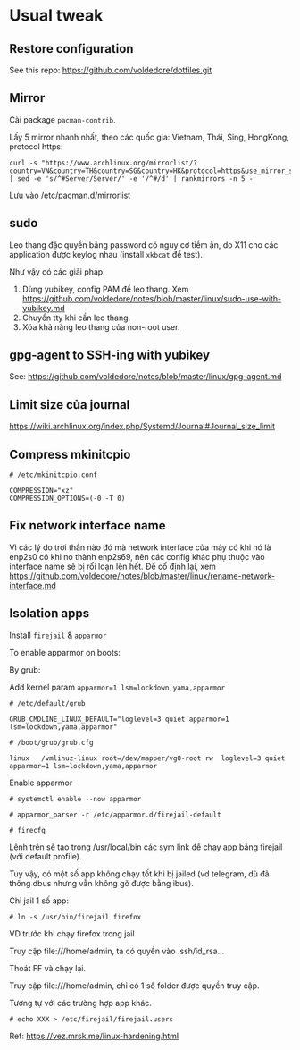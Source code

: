 # Usual tweak

## Restore configuration

See this repo: https://github.com/voldedore/dotfiles.git

## Mirror

Cài package `pacman-contrib`.

Lấy 5 mirror nhanh nhất, theo các quốc gia: Vietnam, Thái, Sing, HongKong, protocol https:

```
curl -s "https://www.archlinux.org/mirrorlist/?country=VN&country=TH&country=SG&country=HK&protocol=https&use_mirror_status=on" | sed -e 's/^#Server/Server/' -e '/^#/d' | rankmirrors -n 5 -
```

Lưu vào /etc/pacman.d/mirrorlist

## sudo

Leo thang đặc quyền bằng password có nguy cơ tiềm ẩn, do X11 cho các application được keylog nhau (install `xkbcat` để test).

Như vậy có các giải pháp:

1. Dùng yubikey, config PAM để leo thang. Xem https://github.com/voldedore/notes/blob/master/linux/sudo-use-with-yubikey.md
2. Chuyển tty khi cần leo thang.
3. Xóa khả năng leo thang của non-root user.

## gpg-agent to SSH-ing with yubikey

See: https://github.com/voldedore/notes/blob/master/linux/gpg-agent.md

## Limit size của journal

https://wiki.archlinux.org/index.php/Systemd/Journal#Journal_size_limit

## Compress mkinitcpio

```
# /etc/mkinitcpio.conf

COMPRESSION="xz"
COMPRESSION_OPTIONS=(-0 -T 0)
```

## Fix network interface name

Vì các lý do trời thần nào đó mà network interface của máy có khi nó là enp2s0 có khi nó thành enp2s69, nên các config khác phụ thuộc vào interface name sẽ bị rối loạn lên hết. Để cố định lại, xem https://github.com/voldedore/notes/blob/master/linux/rename-network-interface.md

## Isolation apps

Install `firejail` & `apparmor`

To enable apparmor on boots:

By grub:

Add kernel param `apparmor=1 lsm=lockdown,yama,apparmor`

```
# /etc/default/grub

GRUB_CMDLINE_LINUX_DEFAULT="loglevel=3 quiet apparmor=1 lsm=lockdown,yama,apparmor"
```

```
# /boot/grub/grub.cfg

linux	/vmlinuz-linux root=/dev/mapper/vg0-root rw  loglevel=3 quiet apparmor=1 lsm=lockdown,yama,apparmor
```

Enable apparmor

```
# systemctl enable --now apparmor
```

```
# apparmor_parser -r /etc/apparmor.d/firejail-default
```

```
# firecfg
```

Lệnh trên sẽ tạo trong /usr/local/bin các sym link để chạy app bằng firejail (với default profile).

Tuy vậy, có một số app không chạy tốt khi bị jailed (vd telegram, dù đã thông dbus nhưng vẫn không gõ được bằng ibus).

Chỉ jail 1 số app:

```
# ln -s /usr/bin/firejail firefox
```

VD trước khi chạy firefox trong jail

Truy cập file:///home/admin, ta có quyền vào .ssh/id_rsa...

Thoát FF và chạy lại.

Truy cập file:///home/admin, chỉ có 1 số folder được quyền truy cập.

Tương tự với các trường hợp app khác.

```
# echo XXX > /etc/firejail/firejail.users
```

Ref: https://vez.mrsk.me/linux-hardening.html
